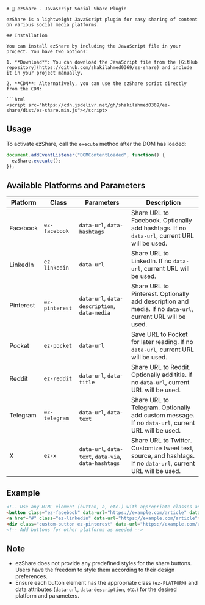 ```
# 🚀 ezShare - JavaScript Social Share Plugin

ezShare is a lightweight JavaScript plugin for easy sharing of content on various social media platforms.

## Installation

You can install ezShare by including the JavaScript file in your project. You have two options:

1. **Download**: You can download the JavaScript file from the [GitHub repository](https://github.com/shakilahmed0369/ez-share) and include it in your project manually.

2. **CDN**: Alternatively, you can use the ezShare script directly from the CDN:

```html
<script src="https://cdn.jsdelivr.net/gh/shakilahmed0369/ez-share/dist/ez-share.min.js"></script>
```

## Usage

To activate ezShare, call the `execute` method after the DOM has loaded:

```javascript
document.addEventListener("DOMContentLoaded", function() {
  ezShare.execute();
});
```

## Available Platforms and Parameters

| Platform  | Class        | Parameters   | Description                                                                                     |
|-----------|--------------|--------------|-------------------------------------------------------------------------------------------------|
| Facebook  | `ez-facebook` | `data-url`, `data-hashtags` | Share URL to Facebook. Optionally add hashtags. If no `data-url`, current URL will be used.  |
| LinkedIn  | `ez-linkedin` | `data-url`   | Share URL to LinkedIn. If no `data-url`, current URL will be used.                             |
| Pinterest | `ez-pinterest` | `data-url`, `data-description`, `data-media` | Share URL to Pinterest. Optionally add description and media. If no `data-url`, current URL will be used. |
| Pocket    | `ez-pocket`   | `data-url`   | Save URL to Pocket for later reading. If no `data-url`, current URL will be used.               |
| Reddit    | `ez-reddit`   | `data-url`, `data-title` | Share URL to Reddit. Optionally add title. If no `data-url`, current URL will be used.          |
| Telegram  | `ez-telegram` | `data-url`, `data-text` | Share URL to Telegram. Optionally add custom message. If no `data-url`, current URL will be used.|
| X         | `ez-x`        | `data-url`, `data-text`, `data-via`, `data-hashtags` | Share URL to Twitter. Customize tweet text, source, and hashtags. If no `data-url`, current URL will be used. |

## Example

```html
<!-- Use any HTML element (button, a, etc.) with appropriate classes and data attributes -->
<button class="ez-facebook" data-url="https://example.com/article" data-hashtags="news,technology">Share on Facebook</button>
<a href="#" class="ez-linkedin" data-url="https://example.com/article">Share on LinkedIn</a>
<div class="custom-button ez-pinterest" data-url="https://example.com/article" data-description="Check out this cool website!" data-media="https://example.com/image.jpg">Pin it on Pinterest</div>
<!-- Add buttons for other platforms as needed -->
```

## Note

- ezShare does not provide any predefined styles for the share buttons. Users have the freedom to style them according to their design preferences.
- Ensure each button element has the appropriate class (`ez-PLATFORM`) and data attributes (`data-url`, `data-description`, etc.) for the desired platform and parameters.
```
